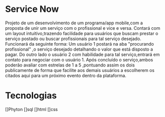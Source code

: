 # Service Now
Projeto de um desenvolvimento de um programa/app mobile,com a proposta de unir um serviço com o profissional e vice e versa.
Contará com um layout intuitivo,trazendo facilidade para usuários que buscam prestar o serviço postado ou buscar profissionais para tal serviço desejado.
Funcionará da seguinte forma:
Um usuário 1 postará na aba "procurando profissional" ,o serviço desejado detalhando o valor que está disposto a pagar.
Do outro lado o usuário 2 com habilidade para tal serviço,entrará em contato para negociar com o usuário 1.
Após concluído o serviço,ambos poderão avaliar com estrelas de 1 a 5 ,pontuando assim os dois publicamente de forma que facilite aos demais usuários a escolherem os citados aqui 
para um próximo evento dentro da plataforma.
# Tecnologias
[]Phyton 
[]sql
[]html
[]css
